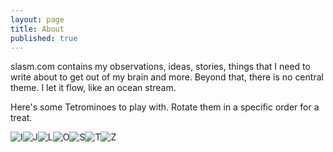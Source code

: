 ```yaml
---
layout: page
title: About
published: true
---
```


slasm.com contains my observations, ideas, stories, things that I need to write about to get out of my brain and more. Beyond that, there is no central theme. I let it flow, like an ocean stream.

Here's some Tetrominoes to play with. Rotate them in a specific order for a treat.

<img onclick="rotate('iblock');" id="iblock" title="I" src="http://slasm.com/images/tetrominoes/iblock.png"><img onclick="rotate('jblock');" id="jblock" title="J" src="http://slasm.com/images/tetrominoes/jblock.png"><img onclick="rotate('lblock');" id="lblock" title="L" src="http://slasm.com/images/tetrominoes/lblock.png"><img onclick="rotate('oblock');" id="oblock" title="O" src="http://slasm.com/images/tetrominoes/oblock.png"><img onclick="rotate('sblock');" id="sblock" title="S" src="http://slasm.com/images/tetrominoes/sblock.png"><img onclick="rotate('tblock');" id="tblock" title="T" src="http://slasm.com/images/tetrominoes/tblock.png"><img onclick="rotate('zblock');" id="zblock" title="Z" src="http://slasm.com/images/tetrominoes/zblock.png">
